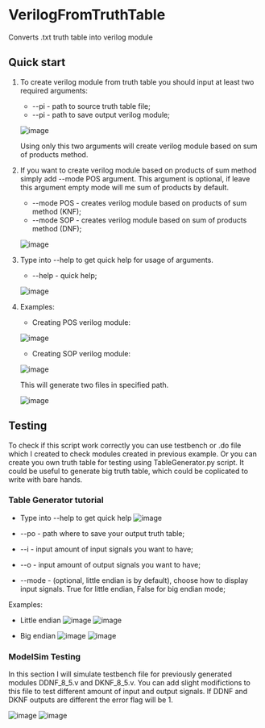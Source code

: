 # VerilogFromTruthTable
Converts .txt truth table into verilog module 

## Quick start
1) To create verilog module from truth table you should input at least two required arguments:

    * --pi - path to source truth table file;
    * --pi - path to save output verilog module;
    
    ![image](https://user-images.githubusercontent.com/32493975/97477721-a6221500-1958-11eb-804d-1a8676cab986.png)
    
    Using only this two arguments will create verilog module based on sum of products method.
    
 2) If you want to create verilog module based on products of sum method simply add --mode POS argument. This argument is optional, if leave this argument empty mode will me sum of products by default.
    * --mode POS - creates verilog module based on products of sum method (KNF);
    * --mode SOP - creates verilog module based on sum of products method (DNF);
    
    ![image](https://user-images.githubusercontent.com/32493975/97478543-c4d4db80-1959-11eb-8041-bcb39ba3f10e.png)
  
 3) Type into --help to get quick help for usage of arguments.
    * --help - quick help;
    
    ![image](https://user-images.githubusercontent.com/32493975/97479061-7a079380-195a-11eb-99d2-77c8013a2b9d.png)
  
 4) Examples:
    * Creating POS verilog module:
    
    ![image](https://user-images.githubusercontent.com/32493975/97479791-4d07b080-195b-11eb-9877-60f331fb9c54.png)
    
    * Creating SOP verilog module:
    
    ![image](https://user-images.githubusercontent.com/32493975/97480041-92c47900-195b-11eb-8cf1-52e42fe227f4.png)
    
    This will generate two files in specified path.
    
    ![image](https://user-images.githubusercontent.com/32493975/97480335-ee8f0200-195b-11eb-9841-af2e9297c2ae.png)
    
 
## Testing
  
To check if this script work correctly you can use testbench or .do file which I created to check modules created in previous example. Or you can create you own truth table for testing using TableGenerator.py script. It could be useful to generate big truth table, which could be coplicated to write with bare hands.
  
### Table Generator tutorial

   * Type into --help to get quick help
   ![image](https://user-images.githubusercontent.com/32493975/97485995-847a5b00-1963-11eb-8232-66f89c94b896.png)
   
   * --po - path where to save your output truth table;
   * --i  - input amount of input signals you want to have;
   * --o  - input amount of output signals you want to have;
   * --mode - (optional, little endian is by default), choose how to display input signals. True for little endian, False for big endian mode;
   
   Examples:
   
   * Little endian
   ![image](https://user-images.githubusercontent.com/32493975/97485431-cc4cb280-1962-11eb-9644-b8b84ec5afac.png)
   ![image](https://user-images.githubusercontent.com/32493975/97484947-18e3be00-1962-11eb-97c3-72e74794d4ef.png)
   
   * Big endian
   ![image](https://user-images.githubusercontent.com/32493975/97485555-f605d980-1962-11eb-97f7-21f430d43e34.png)
   ![image](https://user-images.githubusercontent.com/32493975/97482355-bb9a3d80-195e-11eb-86a9-e75dd8724897.png)
   
   ### ModelSim Testing
   In this section I will simulate testbench file for previously generated modules DDNF_8_5.v and DKNF_8_5.v. You can add slight modifictions to this file to test different amount of input and output signals. If DDNF and DKNF outputs are different the error flag will be 1.
   
   ![image](https://user-images.githubusercontent.com/32493975/97493936-58b0a280-196e-11eb-8e27-92706badf17a.png)
   ![image](https://user-images.githubusercontent.com/32493975/97494314-d07ecd00-196e-11eb-8ac3-8752b1191354.png)
